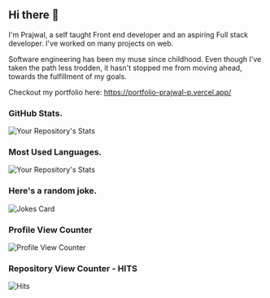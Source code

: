 ## Hi there 👋

I'm Prajwal, a self taught Front end developer and an aspiring Full stack developer. I've worked on many projects on web.

Software engineering has been my muse since childhood. Even though I've taken the path less trodden, it hasn't stopped me from moving ahead, towards the fulfillment of my goals.

Checkout my portfolio here: https://portfolio-prajwal-p.vercel.app/

### GitHub Stats.
![Your Repository's Stats](https://github-readme-stats.vercel.app/api?username=Prajwal264&show_icons=true)

### Most Used Languages.
![Your Repository's Stats](https://github-readme-stats.vercel.app/api/top-langs/?username=Prajwal264&theme=blue-green)

### Here's a random joke.
![Jokes Card](https://readme-jokes.vercel.app/api)

### Profile View Counter
![Profile View Counter](https://komarev.com/ghpvc/?username=Prajwal264)

### Repository View Counter - HITS
![Hits](https://hitcounter.pythonanywhere.com/count/tag.svg?url=https://github.com/Prajwal264/portfolio)

<!--
**Prajwal264/Prajwal264** is a ✨ _special_ ✨ repository because its `README.md` (this file) appears on your GitHub profile.

Here are some ideas to get you started:

- 🔭 I’m currently working on ...
- 🌱 I’m currently learning ...
- 👯 I’m looking to collaborate on ...
- 🤔 I’m looking for help with ...
- 💬 Ask me about ...
- 📫 How to reach me: ...
- 😄 Pronouns: ...
- ⚡ Fun fact: ...
-->
